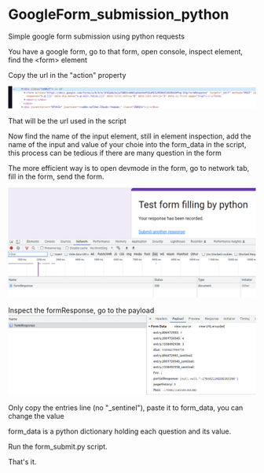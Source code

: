 # GoogleForm_submission_python
Simple google form submission using python requests 

You have a google form, go to that form, open console, inspect element, find the \<form> element

Copy the url in the "action" property

![form element](./images/googleform_element.png)

That will be the url used in the script

Now find the name of the input element, still in element inspection, add the name of the input and value of your choie into the form_data in the script, this process can be tedious if there are many question in the form

The more efficient way is to open devmode in the form, go to network tab, fill in the form, send the form.

![request](./images/request.png)

Inspect the formResponse, go to the payload
![payload](./images/payload.png)

Only copy the entries line (no "_sentinel"), paste it to form_data, you can change the value 

form_data is a python dictionary holding each question and its value.

Run the form_submit.py script.

That's it.





